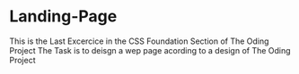 # Landing-Page
This is the Last Excercice in the CSS Foundation Section of The Oding Project 
The Task is to deisgn a wep page acording to a design of The Oding Project 